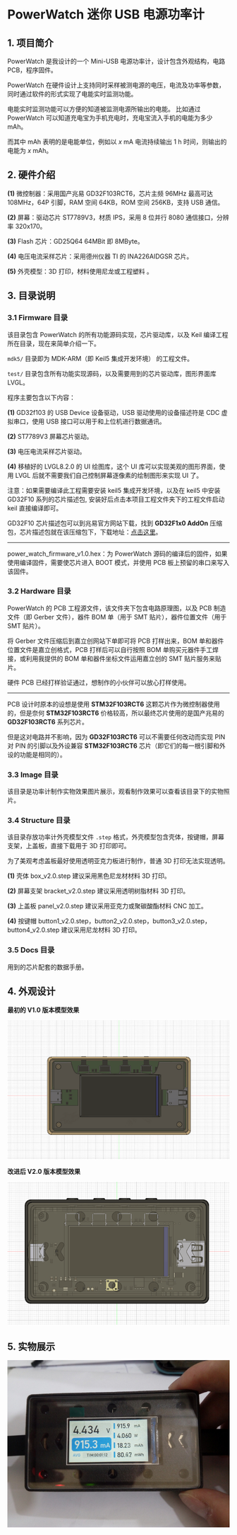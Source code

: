 # PowerWatch 迷你 USB 电源功率计

## 1. 项目简介

PowerWatch 是我设计的一个 Mini-USB 电源功率计，设计包含外观结构，电路 PCB，程序固件。

PowerWatch 在硬件设计上支持同时采样被测电源的电压，电流及功率等参数，同时通过软件的形式实现了电能实时监测功能。

电能实时监测功能可以方便的知道被监测电源所输出的电能。 比如通过 PowerWatch 可以知道充电宝为手机充电时，充电宝流入手机的电能为多少 mAh。

而其中 mAh 表明的是电能单位，例如以 $x$ mA 电流持续输出 $1$ h 时间，则输出的电能为 $x$ mAh。

## 2. 硬件介绍

**(1)** 微控制器：采用国产兆易 GD32F103RCT6，芯片主频 96MHz 最高可达 108MHz，64P 引脚，RAM 空间 64KB，ROM 空间 256KB，支持 USB 通信。

**(2)** 屏幕：驱动芯片 ST7789V3，材质 IPS，采用 8 位并行 8080 通信接口，分辨率 320x170。

**(3)** Flash 芯片：GD25Q64 64MBit 即 8MByte。

**(4)** 电压电流采样芯片：采用德州仪器 TI 的 INA226AIDGSR 芯片。 

**(5)** 外壳模型：3D 打印，材料使用尼龙或工程塑料 。

## 3. 目录说明

### 3.1 Firmware 目录

该目录包含 PowerWatch 的所有功能源码实现，芯片驱动库，以及 Keil 编译工程所在目录，现在来简单介绍一下。

`mdk5/` 目录即为 MDK-ARM（即 Keil5 集成开发环境） 的工程文件。

`test/` 目录包含所有功能实现源码，以及需要用到的芯片驱动库，图形界面库 LVGL。

程序主要包含以下内容：

**(1)** GD32f103 的 USB Device 设备驱动，USB 驱动使用的设备描述符是 CDC 虚拟串口，使用 USB 接口可以用于和上位机进行数据通讯。

**(2)** ST7789V3 屏幕芯片驱动。

**(3)** 电压电流采样芯片驱动。

**(4)** 移植好的 LVGL8.2.0 的 UI 绘图库，这个 UI 库可以实现美观的图形界面，使用 LVGL 后就不需要我们自己控制屏幕逐像素的绘制图形来实现 UI 了。

注意：如果需要编译此工程需要安装 keil5 集成开发环境，以及在 keil5 中安装 GD32F10 系列的芯片描述包, 安装好后点击本项目工程文件夹下的工程文件启动 keil 直接编译即可。

GD32F10 芯片描述包可以到兆易官方网站下载，找到 **GD32F1x0 AddOn** 压缩包，芯片描述包就在该压缩包下，下载地址：[点击这里](https://www.gd32mcu.com/cn/download/7?kw=GD32F1)。

---

power_watch_firmware_v1.0.hex：为 PowerWatch 源码的编译后的固件，如果使用编译固件，需要使芯片进入 BOOT 模式，并使用 PCB 板上预留的串口来写入该固件。

### 3.2 Hardware 目录

PowerWatch 的 PCB 工程源文件，该文件夹下包含电路原理图，以及 PCB 制造文件（即 Gerber 文件），器件 BOM 单（用于 SMT 贴片），器件位置文件（用于 SMT 贴片）。

将 Gerber 文件压缩后到嘉立创网站下单即可将 PCB 打样出来，BOM 单和器件位置文件是嘉立创格式，PCB 打样后可以自行按照 BOM 单购买元器件手工焊接，或利用我提供的 BOM 单和器件坐标文件运用嘉立创的 SMT 贴片服务来贴片。

硬件 PCB 已经打样验证通过，想制作的小伙伴可以放心打样使用。

---

PCB 设计时原本的设想是使用 **STM32F103RCT6** 这颗芯片作为微控制器使用的，但是奈何 **STM32F103RCT6** 价格较高，所以最终芯片使用的是国产兆易的 **GD32F103RCT6** 系列芯片。

但是这对电路并不影响，因为 **GD32F103RCT6** 可以不需要任何改动而实现 PIN 对 PIN 的引脚以及外设兼容 **STM32F103RCT6** 芯片（即它们的每一根引脚和外设的功能是相同的）。

### 3.3 Image 目录

该目录是功率计制作实物效果图片展示，观看制作效果可以查看该目录下的实物照片。

### 3.4 Structure 目录

该目录存放功率计外壳模型文件 `.step` 格式，外壳模型包含壳体，按键帽，屏幕支架，上盖板，直接下载用于 3D 打印即可。

为了美观考虑盖板最好使用透明亚克力板进行制作，普通 3D 打印无法实现透明。

**(1)** 壳体 box_v2.0.step 建议采用黑色尼龙材材料 3D 打印。

**(2)** 屏幕支架 bracket_v2.0.step 建议采用透明树脂材料 3D 打印。

**(3)** 上盖板 panel_v2.0.step 建议采用亚克力或聚碳酸酯材料 CNC 加工。

**(4)** 按键帽 button1_v2.0.step，button2_v2.0.step，button3_v2.0.step，button4_v2.0.step 建议采用尼龙材料 3D 打印。

### 3.5 Docs 目录

用到的芯片配套的数据手册。

## 4. 外观设计

**最初的 V1.0 版本模型效果**

![image.png](./Image/image2.png)

**改进后 V2.0 版本模型效果**

![image.png](./Image/image1.png)

## 5. 实物展示

![image.png](./Image/image3.jpg)

